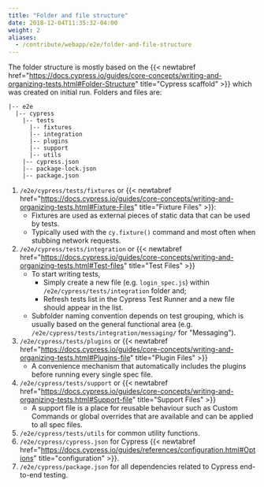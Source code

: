 ```yaml
---
title: "Folder and file structure"
date: 2018-12-04T11:35:32-04:00
weight: 2
aliases:
  - /contribute/webapp/e2e/folder-and-file-structure
---
```


The folder structure is mostly based on the {{< newtabref href="https://docs.cypress.io/guides/core-concepts/writing-and-organizing-tests.html#Folder-Structure" title="Cypress scaffold" >}} which was created on initial run.  Folders and files are:
```
|-- e2e
  |-- cypress
    |-- tests
      |-- fixtures
      |-- integration
      |-- plugins
      |-- support
      |-- utils
    |-- cypress.json
    |-- package-lock.json
    |-- package.json
```

1. `/e2e/cypress/tests/fixtures` or {{< newtabref href="https://docs.cypress.io/guides/core-concepts/writing-and-organizing-tests.html#Fixture-Files" title="Fixture Files" >}}:
    - Fixtures are used as external pieces of static data that can be used by tests.
    - Typically used with the `cy.fixture()` command and most often when stubbing network requests.
2. `/e2e/cypress/tests/integration` or {{< newtabref href="https://docs.cypress.io/guides/core-concepts/writing-and-organizing-tests.html#Test-files" title="Test Files" >}}
    - To start writing tests,
        - Simply create a new file (e.g. `login_spec.js`) within `/e2e/cypress/tests/integration` folder and;
        - Refresh tests list in the Cypress Test Runner and a new file should appear in the list.
    - Subfolder naming convention depends on test grouping, which is usually based on the general functional area (e.g. `/e2e/cypress/tests/integration/messaging/` for "Messaging").
3. `/e2e/cypress/tests/plugins` or {{< newtabref href="https://docs.cypress.io/guides/core-concepts/writing-and-organizing-tests.html#Plugins-file" title="Plugin Files" >}}
    - A convenience mechanism that automatically includes the plugins before running every single spec file.
4. `/e2e/cypress/tests/support` or {{< newtabref href="https://docs.cypress.io/guides/core-concepts/writing-and-organizing-tests.html#Support-file" title="Support Files" >}}
    - A support file is a place for reusable behaviour such as Custom Commands or global overrides that are available and can be applied to all spec files.
5. `/e2e/cypress/tests/utils` for common utility functions.
6. `/e2e/cypress/cypress.json` for Cypress {{< newtabref href="https://docs.cypress.io/guides/references/configuration.html#Options" title="configuration" >}}.
7. `/e2e/cypress/package.json` for all dependencies related to Cypress end-to-end testing.
